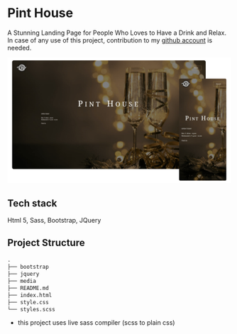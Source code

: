 # Pint House

A Stunning Landing Page for People Who Loves to Have a Drink and Relax. In case of any use of this project, contribution to my [github account](https://github.com/farhad-gh-dev) is needed.

![pint house screenshot](https://github.com/farhad-gh-dev/pint-house/blob/master/media/screenshot.png)

## Tech stack

Html 5, Sass, Bootstrap, JQuery

## Project Structure

    .
    ├── bootstrap
    ├── jquery
    ├── media
    ├── README.md
    ├── index.html
    ├── style.css
    └── styles.scss

- this project uses live sass compiler (scss to plain css)
